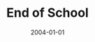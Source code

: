 ---
date: 2004-01-01
year: 2004
title: End of School
project: Abitur
customer: Dresden
smallImage: "/assets/images/abi.png"
description: 
projectLink: 
tagGroup: 
    - career
---